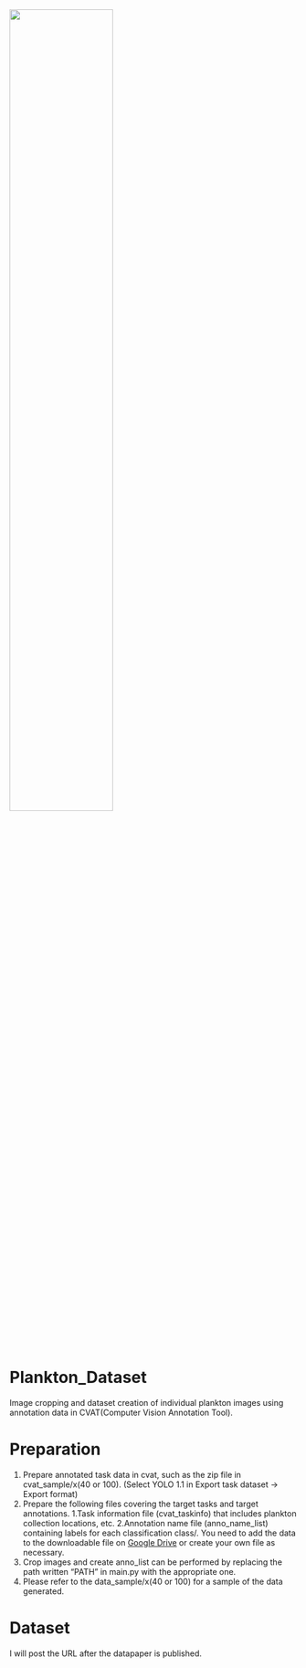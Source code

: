 <img src="https://github.com/hayakawa-domi/plankton_dataset/assets/129620031/4d8513b1-8adf-4008-81f1-1200ef0df4fc" width="60%" />

# Plankton_Dataset
Image cropping and dataset creation of individual plankton images using annotation data in CVAT(Computer Vision Annotation Tool).

# Preparation
1. Prepare annotated task data in cvat, such as the zip file in cvat_sample/x(40 or 100). (Select YOLO 1.1 in Export task dataset → Export format)
2. Prepare the following files covering the target tasks and target annotations.
  1.Task information file (cvat_taskinfo) that includes plankton collection locations, etc.
  2.Annotation name file (anno_name_list) containing labels for each classification class/.
You need to add the data to the downloadable file on [Google Drive](https://drive.google.com/drive/folders/16x4IDIFmGJeLQr1QsCbYQzQU1KGDpJyC?usp=drive_link) or create your own file as necessary.  
3. Crop images and create anno_list can be performed by replacing the path written “PATH” in main.py with the appropriate one.
4. Please refer to the data_sample/x(40 or 100) for a sample of the data generated.


# Dataset
I will post the URL after the datapaper is published.
